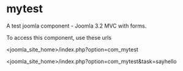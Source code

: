 mytest
======

A test joomla component - Joomla 3.2 MVC with forms.

To access this component, use these urls

<joomla_site_home>/index.php?option=com_mytest

<joomla_site_home>/index.php?option=com_mytest&task=sayhello
